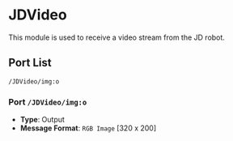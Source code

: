 # JDVideo

This module is used to receive a video stream from the JD robot.

## Port List

``/JDVideo/img:o``

### Port ``/JDVideo/img:o``

* **Type**: Output
* **Message Format**: ``RGB Image`` [320 x 200]

